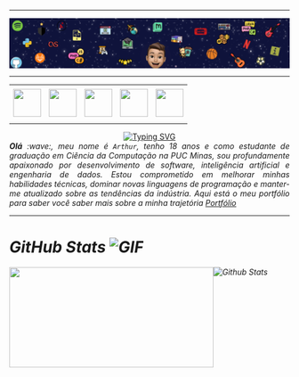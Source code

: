 

-----

<div>
<img align="center" alt="Header" src="https://github.com/arthursignorini/arthursignorini/blob/main/Banner.png"/>
</div>

-----

<div align="center">
<table>
<tr>
 <td align="center" colspan="11"></td>
</tr> 
<tr>
<td><a href="https://github.com/arthursignorini" target="_blank"><img src="https://github.com/joaopauloaramuni/joaopauloaramuni/blob/main/img/github5.png?raw=true" width="50px" height="50px"/></a>
</td>
<td><a href="mailto:arthusigmiranda@gmail.com" target="_blank"><img src="https://github.com/joaopauloaramuni/joaopauloaramuni/blob/main/img/gmail3.png?raw=true" width="50px" height="50px"/></a>
</td>
<td><a href="https://wa.me/5531985751718" target="_blank"><img src="https://github.com/joaopauloaramuni/joaopauloaramuni/blob/main/img/wpp2.png?raw=true" width="50px" height="50px"/></a>
</td>
<td><a href="https://www.instagram.com/sig.arthur/" target="_blank"><img src="https://github.com/joaopauloaramuni/joaopauloaramuni/blob/main/img/insta2.png?raw=true" width="50px" height="50px"/></a>
</td>
<td><a href="https://www.linkedin.com/in/arthur-signorini-miranda-8b510b280/" target="_blank"><img src="https://github.com/joaopauloaramuni/joaopauloaramuni/blob/main/img/linkedin2.png?raw=true" width="50px" height="50px"/></a>
</td>
</tr>
<tr>
 <td align="center" colspan="11"></td>
</tr> 
</table>

<div align="center">
  <a href="https://git.io/typing-svg">
    <img src="https://readme-typing-svg.demolab.com?font=IBM+Plex+Mono&weight=600&size=30&pause=1000&color=f065a9&center=true&width=435&lines=Hi+there%2C+I'm+Arthur%3BSoftware+Developer%3BComputer+Scientist" alt="Typing SVG" />
  </a>
</div>

</div>

<div align="justify">
<i><b>Olá</b> :wave:, meu nome é <code>Arthur</code>, tenho 18 anos e como estudante de graduação em Ciência da Computação na PUC Minas, sou profundamente apaixonado por desenvolvimento de software, inteligência artificial e engenharia de dados. Estou comprometido em melhorar minhas habilidades técnicas, dominar novas linguagens de programação e manter-me atualizado sobre as tendências da indústria. Aqui está o meu portfólio para saber você saber mais sobre a minha trajetória <a href=["[https://git.io/typing-svg](https://arthursignorini.github.io/Portfolio/)](https://arthursignorini.github.io/Portfolio/)">Portfólio</a>

</div>

-----

# GitHub Stats <img height="30" alt="GIF" src="https://github.com/joaopauloaramuni/joaopauloaramuni/blob/main/img/graphic.gif?raw=true"/>

<div style="display: flex; flex-direction: row; align-items: flex-start;">
    <a href="https://github.com/arthursignorini">
        <img height="180em" src="https://github-readme-stats.vercel.app/api/top-langs/?username=arthursignorini&layout=compact&langs_count=7&theme=dracula" style="height: 180px; width: 367px; font-size: 20px"/>
    </a>
    <img align="left" src="https://github-readme-streak-stats.herokuapp.com/?user=arthursignorini&theme=dracula&hide_border=false" alt="Github Stats" style="height: 180px;"/>
</div>



